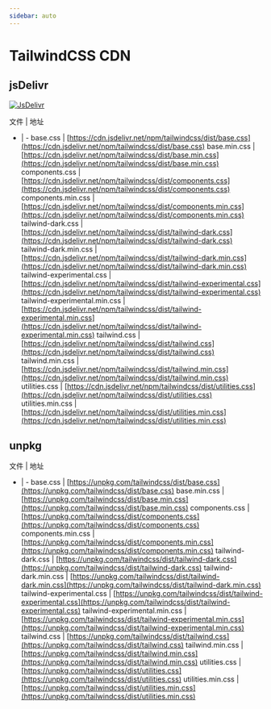 ```yaml
---
sidebar: auto
---
```


# TailwindCSS CDN

## jsDelivr

[![JsDelivr](https://data.jsdelivr.com/v1/package/npm/tailwindcss/badge)](https://www.jsdelivr.com/package/npm/tailwindcss)

文件 | 地址
- | -
  base.css | [https://cdn.jsdelivr.net/npm/tailwindcss/dist/base.css](https://cdn.jsdelivr.net/npm/tailwindcss/dist/base.css)
  base.min.css | [https://cdn.jsdelivr.net/npm/tailwindcss/dist/base.min.css](https://cdn.jsdelivr.net/npm/tailwindcss/dist/base.min.css)
  components.css | [https://cdn.jsdelivr.net/npm/tailwindcss/dist/components.css](https://cdn.jsdelivr.net/npm/tailwindcss/dist/components.css)
  components.min.css | [https://cdn.jsdelivr.net/npm/tailwindcss/dist/components.min.css](https://cdn.jsdelivr.net/npm/tailwindcss/dist/components.min.css)
  tailwind-dark.css | [https://cdn.jsdelivr.net/npm/tailwindcss/dist/tailwind-dark.css](https://cdn.jsdelivr.net/npm/tailwindcss/dist/tailwind-dark.css)
  tailwind-dark.min.css | [https://cdn.jsdelivr.net/npm/tailwindcss/dist/tailwind-dark.min.css](https://cdn.jsdelivr.net/npm/tailwindcss/dist/tailwind-dark.min.css)
  tailwind-experimental.css | [https://cdn.jsdelivr.net/npm/tailwindcss/dist/tailwind-experimental.css](https://cdn.jsdelivr.net/npm/tailwindcss/dist/tailwind-experimental.css)
  tailwind-experimental.min.css | [https://cdn.jsdelivr.net/npm/tailwindcss/dist/tailwind-experimental.min.css](https://cdn.jsdelivr.net/npm/tailwindcss/dist/tailwind-experimental.min.css)
  tailwind.css | [https://cdn.jsdelivr.net/npm/tailwindcss/dist/tailwind.css](https://cdn.jsdelivr.net/npm/tailwindcss/dist/tailwind.css)
  tailwind.min.css | [https://cdn.jsdelivr.net/npm/tailwindcss/dist/tailwind.min.css](https://cdn.jsdelivr.net/npm/tailwindcss/dist/tailwind.min.css)
  utilities.css | [https://cdn.jsdelivr.net/npm/tailwindcss/dist/utilities.css](https://cdn.jsdelivr.net/npm/tailwindcss/dist/utilities.css)
  utilities.min.css | [https://cdn.jsdelivr.net/npm/tailwindcss/dist/utilities.min.css](https://cdn.jsdelivr.net/npm/tailwindcss/dist/utilities.min.css)

## unpkg

文件 | 地址
- | -
base.css | [https://unpkg.com/tailwindcss/dist/base.css](https://unpkg.com/tailwindcss/dist/base.css)
base.min.css | [https://unpkg.com/tailwindcss/dist/base.min.css](https://unpkg.com/tailwindcss/dist/base.min.css)
components.css | [https://unpkg.com/tailwindcss/dist/components.css](https://unpkg.com/tailwindcss/dist/components.css)
components.min.css | [https://unpkg.com/tailwindcss/dist/components.min.css](https://unpkg.com/tailwindcss/dist/components.min.css)
tailwind-dark.css | [https://unpkg.com/tailwindcss/dist/tailwind-dark.css](https://unpkg.com/tailwindcss/dist/tailwind-dark.css)
tailwind-dark.min.css | [https://unpkg.com/tailwindcss/dist/tailwind-dark.min.css](https://unpkg.com/tailwindcss/dist/tailwind-dark.min.css)
tailwind-experimental.css | [https://unpkg.com/tailwindcss/dist/tailwind-experimental.css](https://unpkg.com/tailwindcss/dist/tailwind-experimental.css)
tailwind-experimental.min.css | [https://unpkg.com/tailwindcss/dist/tailwind-experimental.min.css](https://unpkg.com/tailwindcss/dist/tailwind-experimental.min.css)
tailwind.css | [https://unpkg.com/tailwindcss/dist/tailwind.css](https://unpkg.com/tailwindcss/dist/tailwind.css)
tailwind.min.css | [https://unpkg.com/tailwindcss/dist/tailwind.min.css](https://unpkg.com/tailwindcss/dist/tailwind.min.css)
utilities.css | [https://unpkg.com/tailwindcss/dist/utilities.css](https://unpkg.com/tailwindcss/dist/utilities.css)
utilities.min.css | [https://unpkg.com/tailwindcss/dist/utilities.min.css](https://unpkg.com/tailwindcss/dist/utilities.min.css)
